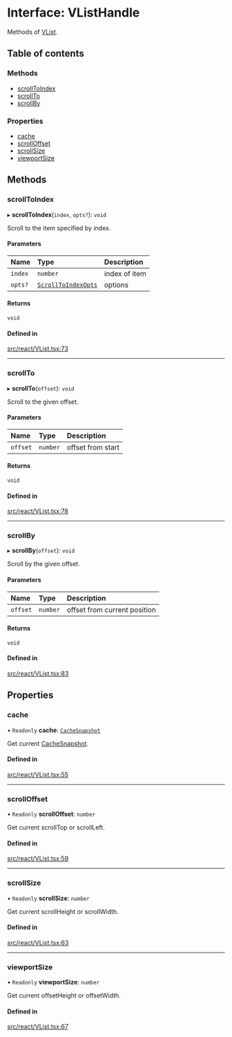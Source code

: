 # Interface: VListHandle

Methods of [VList](../API.md#vlist).

## Table of contents

### Methods

- [scrollToIndex](VListHandle.md#scrolltoindex)
- [scrollTo](VListHandle.md#scrollto)
- [scrollBy](VListHandle.md#scrollby)

### Properties

- [cache](VListHandle.md#cache)
- [scrollOffset](VListHandle.md#scrolloffset)
- [scrollSize](VListHandle.md#scrollsize)
- [viewportSize](VListHandle.md#viewportsize)

## Methods

### scrollToIndex

▸ **scrollToIndex**(`index`, `opts?`): `void`

Scroll to the item specified by index.

#### Parameters

| Name | Type | Description |
| :------ | :------ | :------ |
| `index` | `number` | index of item |
| `opts?` | [`ScrollToIndexOpts`](ScrollToIndexOpts.md) | options |

#### Returns

`void`

#### Defined in

[src/react/VList.tsx:73](https://github.com/inokawa/virtua/blob/e7a6e317/src/react/VList.tsx#L73)

___

### scrollTo

▸ **scrollTo**(`offset`): `void`

Scroll to the given offset.

#### Parameters

| Name | Type | Description |
| :------ | :------ | :------ |
| `offset` | `number` | offset from start |

#### Returns

`void`

#### Defined in

[src/react/VList.tsx:78](https://github.com/inokawa/virtua/blob/e7a6e317/src/react/VList.tsx#L78)

___

### scrollBy

▸ **scrollBy**(`offset`): `void`

Scroll by the given offset.

#### Parameters

| Name | Type | Description |
| :------ | :------ | :------ |
| `offset` | `number` | offset from current position |

#### Returns

`void`

#### Defined in

[src/react/VList.tsx:83](https://github.com/inokawa/virtua/blob/e7a6e317/src/react/VList.tsx#L83)

## Properties

### cache

• `Readonly` **cache**: [`CacheSnapshot`](CacheSnapshot.md)

Get current [CacheSnapshot](CacheSnapshot.md).

#### Defined in

[src/react/VList.tsx:55](https://github.com/inokawa/virtua/blob/e7a6e317/src/react/VList.tsx#L55)

___

### scrollOffset

• `Readonly` **scrollOffset**: `number`

Get current scrollTop or scrollLeft.

#### Defined in

[src/react/VList.tsx:59](https://github.com/inokawa/virtua/blob/e7a6e317/src/react/VList.tsx#L59)

___

### scrollSize

• `Readonly` **scrollSize**: `number`

Get current scrollHeight or scrollWidth.

#### Defined in

[src/react/VList.tsx:63](https://github.com/inokawa/virtua/blob/e7a6e317/src/react/VList.tsx#L63)

___

### viewportSize

• `Readonly` **viewportSize**: `number`

Get current offsetHeight or offsetWidth.

#### Defined in

[src/react/VList.tsx:67](https://github.com/inokawa/virtua/blob/e7a6e317/src/react/VList.tsx#L67)
